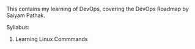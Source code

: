 This contains my learning of DevOps, covering the DevOps Roadmap by Saiyam Pathak.

Syllabus:

1. Learning Linux Commmands
